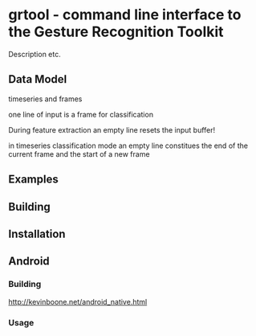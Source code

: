 # grtool - command line interface to the Gesture Recognition Toolkit

 Description etc.

## Data Model

timeseries and frames

 one line of input is a frame for classification

 During feature extraction an empty line resets the input buffer!

 in timeseries classification mode an empty line constitues the end of the current frame and the start of a new frame

## Examples

## Building

## Installation

## Android

### Building

http://kevinboone.net/android_native.html

### Usage
